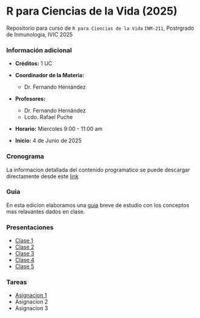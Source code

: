 # R para Ciencias de la Vida (2025)
Repositorio para curso de `R para Ciencias de la Vida` `INM-211`, Postrgrado de Inmunologia, IVIC 2025

### Información adicional
- **Créditos:** 1 UC
- **Coordinador de la Materia:**
  - Dr. Fernando Hernández
- **Profesores:**
  - Dr. Fernando Hernández
  - Lcdo. Rafael Puche
  
- **Horario:** Miercoles 9:00 - 11:00 am
- **Inicio:** 4 de Junio de 2025

### Cronograma
La informacion detallada del contenido programatico se puede descargar directamente desde este [link](Programa/Cronograma_2025.pdf)

### Guia
En esta edicion elaboramos una [guia](Guía_rapida_Estudio_R_CsVida_2025_RPQ_FH.pdf) breve de estudio con los conceptos mas relavantes dados en clase.

### Presentaciones
- [Clase 1](Presentaciones/Clase01/Clase_01.pptx)
- [Clase 2](Presentaciones/Clase02/Clase_02.pptx)
- [Clase 3](Presentaciones/Clase03/Clase_02.pptx)
- [Clase 4](Presentaciones/Clase04/Clase_02.pptx)
- [Clase 5](Presentaciones/Clase05/Clase_5_Listas_DF_Jun_2025.pdf)
  
### Tareas
- [Asignacion 1](Tareas/Tarea1_2025.pdf)
- Asignacion 2
- Asignacion 3
